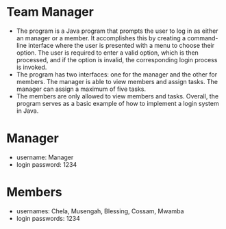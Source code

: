 # Team Manager
* The program is a Java program that prompts the user to log in as either an manager or a member. It accomplishes this by creating a command-line interface where the user is presented with a menu to choose their option. The user is required to enter a valid option, which is then processed, and if the option is invalid, the corresponding login process is invoked.
* The program has two interfaces: one for the manager and the other for members. The manager is able to view members and assign tasks. The manager can assign a maximum of five tasks. 
* The members are only allowed to view members and tasks.
Overall, the program serves as a basic example of how to implement a login system in Java.

# Manager                                                       
* username: Manager
* login password: 1234 

# Members
* usernames: Chela, Musengah, Blessing, Cossam, Mwamba
* login passwords: 1234
